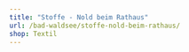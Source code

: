```yaml
---
title: "Stoffe - Nold beim Rathaus"
url: /bad-waldsee/stoffe-nold-beim-rathaus/
shop: Textil
---
```

